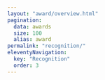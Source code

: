 ```yaml
---
layout: "award/overview.html"
pagination:
  data: awards
  size: 100
  alias: award
permalink: "recognition/"
eleventyNavigation:
  key: "Recognition"
  order: 3
---
```


<!-- @format -->
